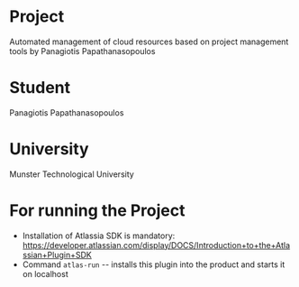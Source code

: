 # Project
Automated management of cloud resources based on project management tools by Panagiotis Papathanasopoulos

# Student
Panagiotis Papathanasopoulos

# University
Munster Technological University

# For running the Project
* Installation of Atlassia SDK is mandatory: https://developer.atlassian.com/display/DOCS/Introduction+to+the+Atlassian+Plugin+SDK
* Command `atlas-run`   -- installs this plugin into the product and starts it on localhost
